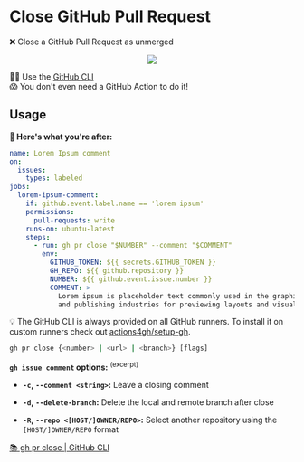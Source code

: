 # Close GitHub Pull Request

❌ Close a GitHub Pull Request as unmerged

<p align=center>
  <img src="https://i.imgur.com/ZFJpji1.png">
</p>

👨‍💻 Use the [GitHub CLI] \
😱 You don't even need a GitHub Action to do it!

## Usage

**🚀 Here's what you're after:**

```yml
name: Lorem Ipsum comment
on:
  issues:
    types: labeled
jobs:
  lorem-ipsum-comment:
    if: github.event.label.name == 'lorem ipsum'
    permissions:
      pull-requests: write
    runs-on: ubuntu-latest
    steps:
      - run: gh pr close "$NUMBER" --comment "$COMMENT"
        env:
          GITHUB_TOKEN: ${{ secrets.GITHUB_TOKEN }}
          GH_REPO: ${{ github.repository }}
          NUMBER: ${{ github.event.issue.number }}
          COMMENT: >
            Lorem ipsum is placeholder text commonly used in the graphic, print,
            and publishing industries for previewing layouts and visual mockups.
```

💡 The GitHub CLI is always provided on all GitHub runners. To install it on
custom runners check out [actions4gh/setup-gh].

```sh
gh pr close {<number> | <url> | <branch>} [flags]
```

**`gh issue comment` options:** <sup>(excerpt)</sup>

- **`-c`, `--comment <string>`:** Leave a closing comment

- **`-d`, `--delete-branch`:** Delete the local and remote branch after close

- **`-R`, `--repo <[HOST/]OWNER/REPO>`:** Select another repository using the
  `[HOST/]OWNER/REPO` format

[📚 gh pr close | GitHub CLI](https://cli.github.com/manual/gh_pr_close)

[github cli]: https://cli.github.com/
[actions4gh/setup-gh]: https://github.com/actions4gh/setup-gh
